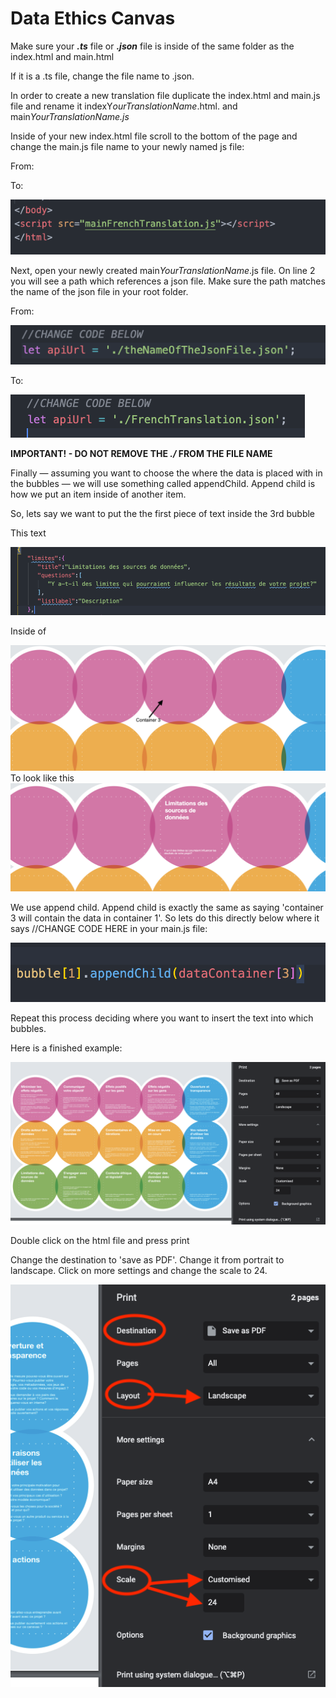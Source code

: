 # Data Ethics Canvas

Make sure your ***.ts*** file or ***.json*** file is inside of the same folder as the index.html and main.html

If it is a .ts file, change the file name to .json.

In order to create a new translation file duplicate the index.html and main.js file and rename it indexY*ourTranslationName*.html. and main*YourTranslationName.js*

Inside of your new index.html file scroll to the bottom of the page and change the main.js file name to your newly named js file:

From:

[](/InstructionAssets/Untitled.png)

To:

<img src="./InstructionAssets/Untitled 1.png"/>

Next, open your newly created main*YourTranslationName*.js file. On line 2 you will see a path which  references a json file. Make sure the path matches the name of the json file in your root folder. 

From:

<img src="./InstructionAssets/Untitled 2.png"/>

To:

<img src="./InstructionAssets/Untitled 3.png"/>

**IMPORTANT! - DO NOT REMOVE THE *./* FROM THE FILE NAME**

Finally — assuming you want to choose the where the data is placed with in the bubbles — we will use something called appendChild. Append child is how we put an item inside of another item.

So, lets say we want to put the the first piece of text inside the 3rd bubble

This text

<img src="./InstructionAssets/Untitled 4.png"/>

Inside of 

<img src="./InstructionAssets/Screenshot_2021-06-03_at_10.23.04.png"/>
To look like this


<img src="./InstructionAssets/Untitled 5.png"/>

We use append child. Append child is exactly the same as saying 'container 3 will contain the data in container 1'. So lets do this directly below where it says //CHANGE CODE HERE  in your main.js file: 


<img src="./InstructionAssets/Untitled 6.png"/>

Repeat this process deciding where you want to insert the text into which bubbles. 

Here is a finished example:


<img src="./InstructionAssets/Untitled 7.png"/>

Double click on the html file and press print

Change the destination to 'save as PDF'. Change it from portrait to landscape. Click on more settings and change the scale to 24.

<img src="./InstructionAssets/Untitled 8.png"/>